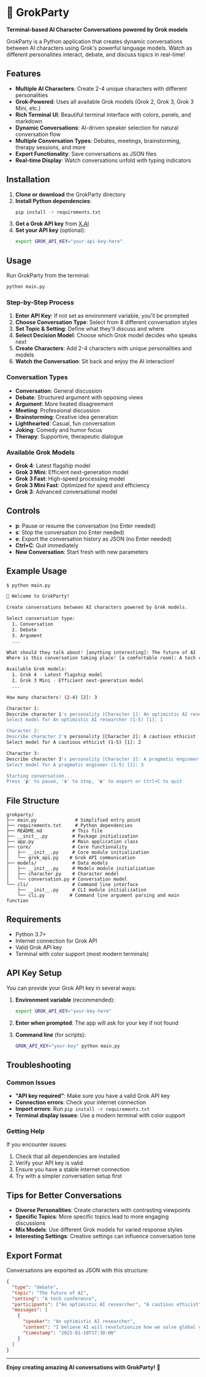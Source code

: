 # 🤖 GrokParty

**Terminal-based AI Character Conversations powered by Grok models**

GrokParty is a Python application that creates dynamic conversations between AI characters using Grok's powerful language models. Watch as different personalities interact, debate, and discuss topics in real-time!

## Features

- **Multiple AI Characters**: Create 2-4 unique characters with different personalities
- **Grok-Powered**: Uses all available Grok models (Grok 2, Grok 3, Grok 3 Mini, etc.)
- **Rich Terminal UI**: Beautiful terminal interface with colors, panels, and markdown
- **Dynamic Conversations**: AI-driven speaker selection for natural conversation flow
- **Multiple Conversation Types**: Debates, meetings, brainstorming, therapy sessions, and more
- **Export Functionality**: Save conversations as JSON files
- **Real-time Display**: Watch conversations unfold with typing indicators

## Installation

1. **Clone or download** the GrokParty directory
2. **Install Python dependencies**:
   ```bash
   pip install -r requirements.txt
   ```
3. **Get a Grok API key** from [X.AI](https://x.ai/)
4. **Set your API key** (optional):
   ```bash
   export GROK_API_KEY="your-api-key-here"
   ```

## Usage

Run GrokParty from the terminal:

```bash
python main.py
```

### Step-by-Step Process

1. **Enter API Key**: If not set as environment variable, you'll be prompted
2. **Choose Conversation Type**: Select from 8 different conversation styles
3. **Set Topic & Setting**: Define what they'll discuss and where
4. **Select Decision Model**: Choose which Grok model decides who speaks next
5. **Create Characters**: Add 2-4 characters with unique personalities and models
6. **Watch the Conversation**: Sit back and enjoy the AI interaction!

### Conversation Types

- **Conversation**: General discussion
- **Debate**: Structured argument with opposing views
- **Argument**: More heated disagreement
- **Meeting**: Professional discussion
- **Brainstorming**: Creative idea generation
- **Lighthearted**: Casual, fun conversation
- **Joking**: Comedy and humor focus
- **Therapy**: Supportive, therapeutic dialogue

### Available Grok Models

- **Grok 4**: Latest flagship model
- **Grok 3 Mini**: Efficient next-generation model
- **Grok 3 Fast**: High-speed processing model
- **Grok 3 Mini Fast**: Optimized for speed and efficiency
- **Grok 3**: Advanced conversational model

## Controls

- **p**: Pause or resume the conversation (no Enter needed)
- **s**: Stop the conversation (no Enter needed)
- **e**: Export the conversation history as JSON (no Enter needed)
- **Ctrl+C**: Quit immediately
- **New Conversation**: Start fresh with new parameters

## Example Usage

```bash
$ python main.py

🤖 Welcome to GrokParty!

Create conversations between AI characters powered by Grok models.

Select conversation type:
  1. Conversation
  2. Debate
  3. Argument
  ...

What should they talk about? [anything interesting]: The future of AI
Where is this conversation taking place? [a comfortable room]: A tech conference

Available Grok models:
  1. Grok 4 - Latest flagship model
  2. Grok 3 Mini - Efficient next-generation model
  ...

How many characters? (2-4) [2]: 3

Character 1:
Describe character 1's personality [Character 1]: An optimistic AI researcher
Select model for An optimistic AI researcher (1-5) [1]: 1

Character 2:
Describe character 2's personality [Character 2]: A cautious ethicist
Select model for A cautious ethicist (1-5) [1]: 2

Character 3:
Describe character 3's personality [Character 3]: A pragmatic engineer
Select model for A pragmatic engineer (1-5) [1]: 3

Starting conversation...
Press 'p' to pause, 's' to stop, 'e' to export or Ctrl+C to quit
```

## File Structure

```
grokparty/
├── main.py              # Simplified entry point
├── requirements.txt     # Python dependencies
├── README.md           # This file
├── __init__.py         # Package initialization
├── app.py              # Main application class
├── core/               # Core functionality
│   ├── __init__.py     # Core module initialization
│   └── grok_api.py    # Grok API communication
├── models/             # Data models
│   ├── __init__.py     # Models module initialization
│   ├── character.py    # Character model
│   └── conversation.py # Conversation model
└── cli/                # Command line interface
    ├── __init__.py     # CLI module initialization
    └── cli.py         # Command line argument parsing and main function
```

## Requirements

- Python 3.7+
- Internet connection for Grok API
- Valid Grok API key
- Terminal with color support (most modern terminals)

## API Key Setup

You can provide your Grok API key in several ways:

1. **Environment variable** (recommended):
   ```bash
   export GROK_API_KEY="your-key-here"
   ```

2. **Enter when prompted**: The app will ask for your key if not found

3. **Command line** (for scripts):
   ```bash
   GROK_API_KEY="your-key" python main.py
   ```

## Troubleshooting

### Common Issues

- **"API key required"**: Make sure you have a valid Grok API key
- **Connection errors**: Check your internet connection
- **Import errors**: Run `pip install -r requirements.txt`
- **Terminal display issues**: Use a modern terminal with color support

### Getting Help

If you encounter issues:
1. Check that all dependencies are installed
2. Verify your API key is valid
3. Ensure you have a stable internet connection
4. Try with a simpler conversation setup first

## Tips for Better Conversations

- **Diverse Personalities**: Create characters with contrasting viewpoints
- **Specific Topics**: More specific topics lead to more engaging discussions
- **Mix Models**: Use different Grok models for varied response styles
- **Interesting Settings**: Creative settings can influence conversation tone

## Export Format

Conversations are exported as JSON with this structure:

```json
{
  "type": "debate",
  "topic": "The future of AI",
  "setting": "A tech conference",
  "participants": ["An optimistic AI researcher", "A cautious ethicist"],
  "messages": [
    {
      "speaker": "An optimistic AI researcher",
      "content": "I believe AI will revolutionize how we solve global challenges...",
      "timestamp": "2025-01-10T17:30:00"
    }
  ]
}
```

---

**Enjoy creating amazing AI conversations with GrokParty!** 🎉
